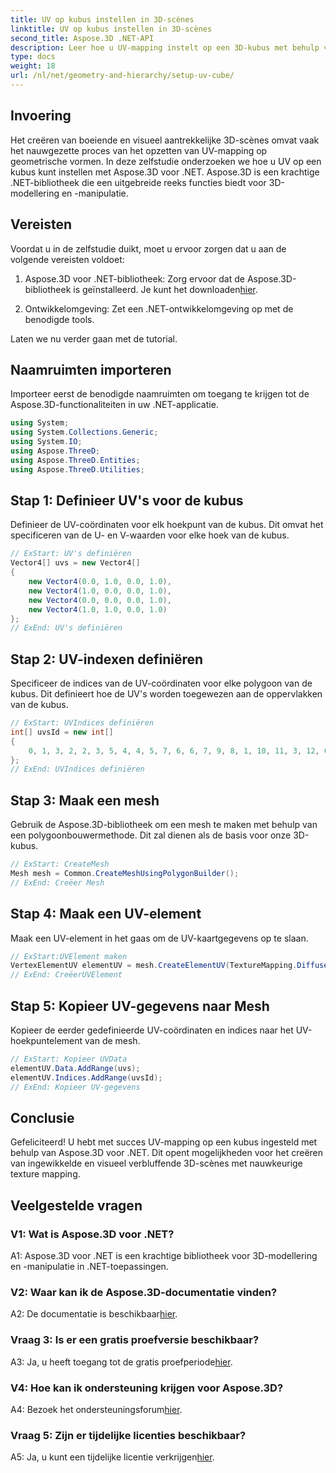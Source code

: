 ```yaml
---
title: UV op kubus instellen in 3D-scènes
linktitle: UV op kubus instellen in 3D-scènes
second_title: Aspose.3D .NET-API
description: Leer hoe u UV-mapping instelt op een 3D-kubus met behulp van Aspose.3D voor .NET. Creëer visueel verbluffende scènes met nauwkeurige texture mapping.
type: docs
weight: 18
url: /nl/net/geometry-and-hierarchy/setup-uv-cube/
---
```

## Invoering

Het creëren van boeiende en visueel aantrekkelijke 3D-scènes omvat vaak het nauwgezette proces van het opzetten van UV-mapping op geometrische vormen. In deze zelfstudie onderzoeken we hoe u UV op een kubus kunt instellen met Aspose.3D voor .NET. Aspose.3D is een krachtige .NET-bibliotheek die een uitgebreide reeks functies biedt voor 3D-modellering en -manipulatie.

## Vereisten

Voordat u in de zelfstudie duikt, moet u ervoor zorgen dat u aan de volgende vereisten voldoet:

1. Aspose.3D voor .NET-bibliotheek: Zorg ervoor dat de Aspose.3D-bibliotheek is geïnstalleerd. Je kunt het downloaden[hier](https://releases.aspose.com/3d/net/).

2. Ontwikkelomgeving: Zet een .NET-ontwikkelomgeving op met de benodigde tools.

Laten we nu verder gaan met de tutorial.

## Naamruimten importeren

Importeer eerst de benodigde naamruimten om toegang te krijgen tot de Aspose.3D-functionaliteiten in uw .NET-applicatie.

```csharp
using System;
using System.Collections.Generic;
using System.IO;
using Aspose.ThreeD;
using Aspose.ThreeD.Entities;
using Aspose.ThreeD.Utilities;
```

## Stap 1: Definieer UV's voor de kubus

Definieer de UV-coördinaten voor elk hoekpunt van de kubus. Dit omvat het specificeren van de U- en V-waarden voor elke hoek van de kubus.

```csharp
// ExStart: UV's definiëren
Vector4[] uvs = new Vector4[]
{
    new Vector4(0.0, 1.0, 0.0, 1.0),
    new Vector4(1.0, 0.0, 0.0, 1.0),
    new Vector4(0.0, 0.0, 0.0, 1.0),
    new Vector4(1.0, 1.0, 0.0, 1.0)
};
// ExEnd: UV's definiëren
```

## Stap 2: UV-indexen definiëren

Specificeer de indices van de UV-coördinaten voor elke polygoon van de kubus. Dit definieert hoe de UV's worden toegewezen aan de oppervlakken van de kubus.

```csharp
// ExStart: UVIndices definiëren
int[] uvsId = new int[]
{
    0, 1, 3, 2, 2, 3, 5, 4, 4, 5, 7, 6, 6, 7, 9, 8, 1, 10, 11, 3, 12, 0, 2, 13
};
// ExEnd: UVIndices definiëren
```

## Stap 3: Maak een mesh

Gebruik de Aspose.3D-bibliotheek om een mesh te maken met behulp van een polygoonbouwermethode. Dit zal dienen als de basis voor onze 3D-kubus.

```csharp
// ExStart: CreateMesh
Mesh mesh = Common.CreateMeshUsingPolygonBuilder();
// ExEnd: Creëer Mesh
```

## Stap 4: Maak een UV-element

Maak een UV-element in het gaas om de UV-kaartgegevens op te slaan.

```csharp
// ExStart:UVElement maken
VertexElementUV elementUV = mesh.CreateElementUV(TextureMapping.Diffuse, MappingMode.PolygonVertex, ReferenceMode.IndexToDirect);
// ExEnd: CreëerUVElement
```

## Stap 5: Kopieer UV-gegevens naar Mesh

Kopieer de eerder gedefinieerde UV-coördinaten en indices naar het UV-hoekpuntelement van de mesh.

```csharp
// ExStart: Kopieer UVData
elementUV.Data.AddRange(uvs);
elementUV.Indices.AddRange(uvsId);
// ExEnd: Kopieer UV-gegevens
```

## Conclusie

Gefeliciteerd! U hebt met succes UV-mapping op een kubus ingesteld met behulp van Aspose.3D voor .NET. Dit opent mogelijkheden voor het creëren van ingewikkelde en visueel verbluffende 3D-scènes met nauwkeurige texture mapping.

## Veelgestelde vragen

### V1: Wat is Aspose.3D voor .NET?

A1: Aspose.3D voor .NET is een krachtige bibliotheek voor 3D-modellering en -manipulatie in .NET-toepassingen.

### V2: Waar kan ik de Aspose.3D-documentatie vinden?

 A2: De documentatie is beschikbaar[hier](https://reference.aspose.com/3d/net/).

### Vraag 3: Is er een gratis proefversie beschikbaar?

 A3: Ja, u heeft toegang tot de gratis proefperiode[hier](https://releases.aspose.com/).

### V4: Hoe kan ik ondersteuning krijgen voor Aspose.3D?

 A4: Bezoek het ondersteuningsforum[hier](https://forum.aspose.com/c/3d/18).

### Vraag 5: Zijn er tijdelijke licenties beschikbaar?

 A5: Ja, u kunt een tijdelijke licentie verkrijgen[hier](https://purchase.aspose.com/temporary-license/).